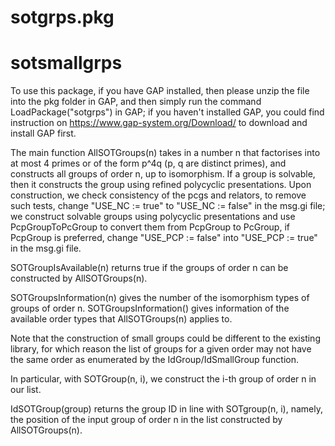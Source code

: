 # sotgrps.pkg
# sotsmallgrps

To use this package, if you have GAP installed, then please unzip the file into the pkg folder in GAP, and then simply run the command LoadPackage("sotgrps") in GAP; if you haven't installed GAP, you could find instruction on https://www.gap-system.org/Download/ to download and install GAP first.

The main function AllSOTGroups(n) takes in a number n that factorises into at most 4 primes or of the form p^4q (p, q are distinct primes), and constructs all groups of order n, up to isomorphism. If a group is solvable, then it constructs the group using refined polycyclic presentations. Upon construction, we check consistency of the pcgs and relators, to remove such tests, change "USE_NC := true" to "USE_NC := false" in the msg.gi file; we construct solvable groups using polycyclic presentations and use PcpGroupToPcGroup to convert them from PcpGroup to PcGroup, if PcpGroup is preferred, change "USE_PCP := false" into "USE_PCP := true" in the msg.gi file.

SOTGroupIsAvailable(n) returns true if the groups of order n can be constructed by AllSOTGroups(n).

SOTGroupsInformation(n) gives the number of the isomorphism types of groups of order n.
SOTGroupsInformation() gives information of the available order types that AllSOTGroups(n) applies to.

Note that the construction of small groups could be different to the existing library, for which reason the list of groups for a given order may not have the same order as enumerated by the IdGroup/IdSmallGroup function.

In particular, with SOTGroup(n, i), we construct the i-th group of order n in our list.

IdSOTGroup(group) returns the group ID in line with SOTgroup(n, i), namely, the position of the input group of order n in the list constructed by AllSOTGroups(n).
